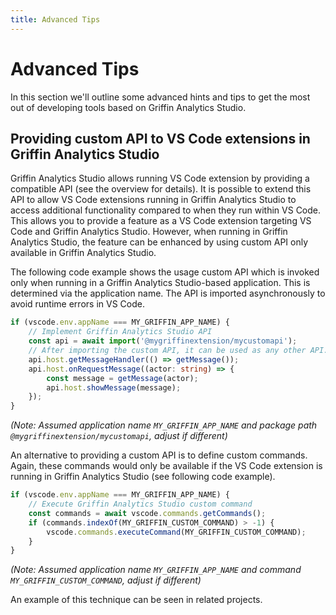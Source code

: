 ```yaml
---
title: Advanced Tips
---
```


# Advanced Tips

In this section we'll outline some advanced hints and tips to get the most out of developing tools based on Griffin Analytics Studio.

## Providing custom API to VS Code extensions in Griffin Analytics Studio

Griffin Analytics Studio allows running VS Code extension by providing a compatible API (see the overview for details).
It is possible to extend this API to allow VS Code extensions running in Griffin Analytics Studio to access additional functionality compared to when they run within VS Code.
This allows you to provide a feature as a VS Code extension targeting VS Code and Griffin Analytics Studio. However, when running in Griffin Analytics Studio, the feature can be enhanced by using custom API only available in Griffin Analytics Studio.

The following code example shows the usage custom API which is invoked only when running in a Griffin Analytics Studio-based application. This is determined via the application name.
The API is imported asynchronously to avoid runtime errors in VS Code.

```typescript
if (vscode.env.appName === MY_GRIFFIN_APP_NAME) { 
    // Implement Griffin Analytics Studio API
    const api = await import('@mygriffinextension/mycustomapi'); 
    // After importing the custom API, it can be used as any other API. The following lines are using an example API.
    api.host.getMessageHandler(() => getMessage());
    api.host.onRequestMessage((actor: string) => {
        const message = getMessage(actor);
        api.host.showMessage(message);
    });
}
```
*(Note: Assumed application name `MY_GRIFFIN_APP_NAME` and package path `@mygriffinextension/mycustomapi`, adjust if different)*

An alternative to providing a custom API is to define custom commands. Again, these commands would only be available if the VS Code extension is running in Griffin Analytics Studio (see following code example).

```typescript
if (vscode.env.appName === MY_GRIFFIN_APP_NAME) { 
    // Execute Griffin Analytics Studio custom command
    const commands = await vscode.commands.getCommands();
    if (commands.indexOf(MY_GRIFFIN_CUSTOM_COMMAND) > -1) { 
        vscode.commands.executeCommand(MY_GRIFFIN_CUSTOM_COMMAND); 
    }
}
```
*(Note: Assumed application name `MY_GRIFFIN_APP_NAME` and command `MY_GRIFFIN_CUSTOM_COMMAND`, adjust if different)*

An example of this technique can be seen in related projects.
